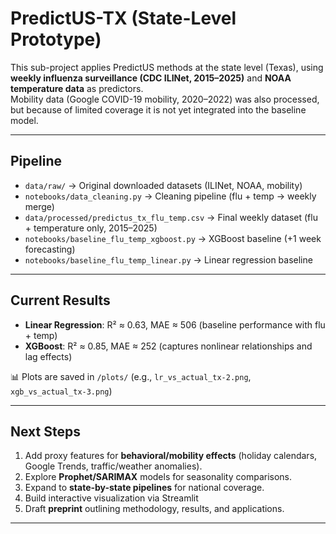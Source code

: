 
# PredictUS-TX (State-Level Prototype)

This sub-project applies PredictUS methods at the state level (Texas), using **weekly influenza surveillance (CDC ILINet, 2015–2025)** and **NOAA temperature data** as predictors.  
Mobility data (Google COVID-19 mobility, 2020–2022) was also processed, but because of limited coverage it is not yet integrated into the baseline model.

---

## Pipeline

- `data/raw/` → Original downloaded datasets (ILINet, NOAA, mobility)  
- `notebooks/data_cleaning.py` → Cleaning pipeline (flu + temp → weekly merge)  
- `data/processed/predictus_tx_flu_temp.csv` → Final weekly dataset (flu + temperature only, 2015–2025)  
- `notebooks/baseline_flu_temp_xgboost.py` → XGBoost baseline (+1 week forecasting)  
- `notebooks/baseline_flu_temp_linear.py` → Linear regression baseline  

---

## Current Results

- **Linear Regression**: R² ≈ 0.63, MAE ≈ 506 (baseline performance with flu + temp)  
- **XGBoost**: R² ≈ 0.85, MAE ≈ 252 (captures nonlinear relationships and lag effects)  

📊 Plots are saved in `/plots/` (e.g., `lr_vs_actual_tx-2.png`, `xgb_vs_actual_tx-3.png`)  

---

## Next Steps

1. Add proxy features for **behavioral/mobility effects** (holiday calendars, Google Trends, traffic/weather anomalies).  
2. Explore **Prophet/SARIMAX** models for seasonality comparisons.  
3. Expand to **state-by-state pipelines** for national coverage.  
4. Build interactive visualization via Streamlit
5. Draft **preprint** outlining methodology, results, and applications.  

---
